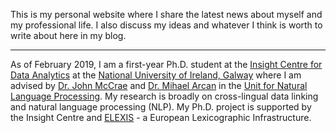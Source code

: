 This is my personal website where I share the latest news about myself and my professional life. I also discuss my ideas and whatever I think is worth to write about here in my blog. 

<hr />

As of February 2019, I am a first-year Ph.D. student at the [Insight Centre for Data Analytics](https://www.insight-centre.org/) at the [National University of Ireland, Galway](http://www.nuigalway.ie/) where I am advised by [Dr. John McCrae](https://john.mccr.ae/index) and [Dr. Mihael Arcan](https://nuig.insight-centre.org/unlp/people/members/mihael-arcan/) in the [Unit for Natural Language Processing](https://nuig.insight-centre.org/unlp/). My research is broadly on cross-lingual data linking and natural language processing (NLP). My Ph.D. project is supported by the Insight Centre and [ELEXIS](https://elex.is/) - a European Lexicographic Infrastructure.